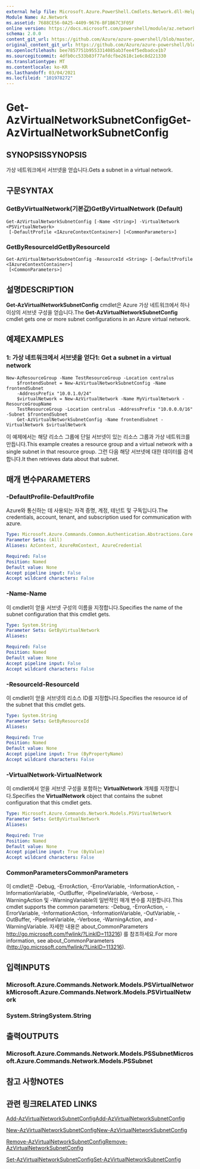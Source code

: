 ```yaml
---
external help file: Microsoft.Azure.PowerShell.Cmdlets.Network.dll-Help.xml
Module Name: Az.Network
ms.assetid: 7688CE56-0A25-4409-9676-BF1B67C3F05F
online version: https://docs.microsoft.com/powershell/module/az.network/get-azvirtualnetworksubnetconfig
schema: 2.0.0
content_git_url: https://github.com/Azure/azure-powershell/blob/master/src/Network/Network/help/Get-AzVirtualNetworkSubnetConfig.md
original_content_git_url: https://github.com/Azure/azure-powershell/blob/master/src/Network/Network/help/Get-AzVirtualNetworkSubnetConfig.md
ms.openlocfilehash: bee7857751b9553314085ab3fee4f5edbadce1b7
ms.sourcegitcommit: 4dfb0cc533b83f77afdcfbe2618c1e6c8d221330
ms.translationtype: MT
ms.contentlocale: ko-KR
ms.lasthandoff: 03/04/2021
ms.locfileid: "101978272"
---
```

# <span data-ttu-id="b04b1-101">Get-AzVirtualNetworkSubnetConfig</span><span class="sxs-lookup"><span data-stu-id="b04b1-101">Get-AzVirtualNetworkSubnetConfig</span></span>

## <span data-ttu-id="b04b1-102">SYNOPSIS</span><span class="sxs-lookup"><span data-stu-id="b04b1-102">SYNOPSIS</span></span>
<span data-ttu-id="b04b1-103">가상 네트워크에서 서브넷을 얻습니다.</span><span class="sxs-lookup"><span data-stu-id="b04b1-103">Gets a subnet in a virtual network.</span></span>

## <span data-ttu-id="b04b1-104">구문</span><span class="sxs-lookup"><span data-stu-id="b04b1-104">SYNTAX</span></span>

### <span data-ttu-id="b04b1-105">GetByVirtualNetwork(기본값)</span><span class="sxs-lookup"><span data-stu-id="b04b1-105">GetByVirtualNetwork (Default)</span></span>
```
Get-AzVirtualNetworkSubnetConfig [-Name <String>] -VirtualNetwork <PSVirtualNetwork>
 [-DefaultProfile <IAzureContextContainer>] [<CommonParameters>]
```

### <span data-ttu-id="b04b1-106">GetByResourceId</span><span class="sxs-lookup"><span data-stu-id="b04b1-106">GetByResourceId</span></span>
```
Get-AzVirtualNetworkSubnetConfig -ResourceId <String> [-DefaultProfile <IAzureContextContainer>]
 [<CommonParameters>]
```

## <span data-ttu-id="b04b1-107">설명</span><span class="sxs-lookup"><span data-stu-id="b04b1-107">DESCRIPTION</span></span>
<span data-ttu-id="b04b1-108">**Get-AzVirtualNetworkSubnetConfig** cmdlet은 Azure 가상 네트워크에서 하나 이상의 서브넷 구성을 얻습니다.</span><span class="sxs-lookup"><span data-stu-id="b04b1-108">The **Get-AzVirtualNetworkSubnetConfig** cmdlet gets one or more subnet configurations in an Azure virtual network.</span></span>

## <span data-ttu-id="b04b1-109">예제</span><span class="sxs-lookup"><span data-stu-id="b04b1-109">EXAMPLES</span></span>

### <span data-ttu-id="b04b1-110">1: 가상 네트워크에서 서브넷을 얻다</span><span class="sxs-lookup"><span data-stu-id="b04b1-110">1: Get a subnet in a virtual network</span></span>
```
New-AzResourceGroup -Name TestResourceGroup -Location centralus
    $frontendSubnet = New-AzVirtualNetworkSubnetConfig -Name frontendSubnet 
    -AddressPrefix "10.0.1.0/24"
    $virtualNetwork = New-AzVirtualNetwork -Name MyVirtualNetwork -ResourceGroupName 
    TestResourceGroup -Location centralus -AddressPrefix "10.0.0.0/16" -Subnet $frontendSubnet
    Get-AzVirtualNetworkSubnetConfig -Name frontendSubnet -VirtualNetwork $virtualNetwork
```

<span data-ttu-id="b04b1-111">이 예제에서는 해당 리소스 그룹에 단일 서브넷이 있는 리소스 그룹과 가상 네트워크를 만듭니다.</span><span class="sxs-lookup"><span data-stu-id="b04b1-111">This example creates a resource group and a virtual network with a single subnet in that resource group.</span></span> <span data-ttu-id="b04b1-112">그런 다음 해당 서브넷에 대한 데이터를 검색합니다.</span><span class="sxs-lookup"><span data-stu-id="b04b1-112">It then retrieves data about that subnet.</span></span>

## <span data-ttu-id="b04b1-113">매개 변수</span><span class="sxs-lookup"><span data-stu-id="b04b1-113">PARAMETERS</span></span>

### <span data-ttu-id="b04b1-114">-DefaultProfile</span><span class="sxs-lookup"><span data-stu-id="b04b1-114">-DefaultProfile</span></span>
<span data-ttu-id="b04b1-115">Azure와 통신하는 데 사용되는 자격 증명, 계정, 테넌트 및 구독입니다.</span><span class="sxs-lookup"><span data-stu-id="b04b1-115">The credentials, account, tenant, and subscription used for communication with azure.</span></span>

```yaml
Type: Microsoft.Azure.Commands.Common.Authentication.Abstractions.Core.IAzureContextContainer
Parameter Sets: (All)
Aliases: AzContext, AzureRmContext, AzureCredential

Required: False
Position: Named
Default value: None
Accept pipeline input: False
Accept wildcard characters: False
```

### <span data-ttu-id="b04b1-116">-Name</span><span class="sxs-lookup"><span data-stu-id="b04b1-116">-Name</span></span>
<span data-ttu-id="b04b1-117">이 cmdlet이 얻을 서브넷 구성의 이름을 지정합니다.</span><span class="sxs-lookup"><span data-stu-id="b04b1-117">Specifies the name of the subnet configuration that this cmdlet gets.</span></span>

```yaml
Type: System.String
Parameter Sets: GetByVirtualNetwork
Aliases:

Required: False
Position: Named
Default value: None
Accept pipeline input: False
Accept wildcard characters: False
```

### <span data-ttu-id="b04b1-118">-ResourceId</span><span class="sxs-lookup"><span data-stu-id="b04b1-118">-ResourceId</span></span>
<span data-ttu-id="b04b1-119">이 cmdlet이 얻을 서브넷의 리소스 ID를 지정합니다.</span><span class="sxs-lookup"><span data-stu-id="b04b1-119">Specifies the resource id of the subnet that this cmdlet gets.</span></span>

```yaml
Type: System.String
Parameter Sets: GetByResourceId
Aliases:

Required: True
Position: Named
Default value: None
Accept pipeline input: True (ByPropertyName)
Accept wildcard characters: False
```

### <span data-ttu-id="b04b1-120">-VirtualNetwork</span><span class="sxs-lookup"><span data-stu-id="b04b1-120">-VirtualNetwork</span></span>
<span data-ttu-id="b04b1-121">이 cmdlet에서 얻을 서브넷 구성을 포함하는 **VirtualNetwork** 개체를 지정합니다.</span><span class="sxs-lookup"><span data-stu-id="b04b1-121">Specifies the **VirtualNetwork** object that contains the subnet configuration that this cmdlet gets.</span></span>

```yaml
Type: Microsoft.Azure.Commands.Network.Models.PSVirtualNetwork
Parameter Sets: GetByVirtualNetwork
Aliases:

Required: True
Position: Named
Default value: None
Accept pipeline input: True (ByValue)
Accept wildcard characters: False
```

### <span data-ttu-id="b04b1-122">CommonParameters</span><span class="sxs-lookup"><span data-stu-id="b04b1-122">CommonParameters</span></span>
<span data-ttu-id="b04b1-123">이 cmdlet은 -Debug, -ErrorAction, -ErrorVariable, -InformationAction, -InformationVariable, -OutBuffer, -PipelineVariable, -Verbose, -WarningAction 및 -WarningVariable의 일반적인 매개 변수를 지원합니다.</span><span class="sxs-lookup"><span data-stu-id="b04b1-123">This cmdlet supports the common parameters: -Debug, -ErrorAction, -ErrorVariable, -InformationAction, -InformationVariable, -OutVariable, -OutBuffer, -PipelineVariable, -Verbose, -WarningAction, and -WarningVariable.</span></span> <span data-ttu-id="b04b1-124">자세한 내용은 about_CommonParameters http://go.microsoft.com/fwlink/?LinkID=113216) 를 참조하세요.</span><span class="sxs-lookup"><span data-stu-id="b04b1-124">For more information, see about_CommonParameters (http://go.microsoft.com/fwlink/?LinkID=113216).</span></span>

## <span data-ttu-id="b04b1-125">입력</span><span class="sxs-lookup"><span data-stu-id="b04b1-125">INPUTS</span></span>

### <span data-ttu-id="b04b1-126">Microsoft.Azure.Commands.Network.Models.PSVirtualNetwork</span><span class="sxs-lookup"><span data-stu-id="b04b1-126">Microsoft.Azure.Commands.Network.Models.PSVirtualNetwork</span></span>

### <span data-ttu-id="b04b1-127">System.String</span><span class="sxs-lookup"><span data-stu-id="b04b1-127">System.String</span></span>

## <span data-ttu-id="b04b1-128">출력</span><span class="sxs-lookup"><span data-stu-id="b04b1-128">OUTPUTS</span></span>

### <span data-ttu-id="b04b1-129">Microsoft.Azure.Commands.Network.Models.PSSubnet</span><span class="sxs-lookup"><span data-stu-id="b04b1-129">Microsoft.Azure.Commands.Network.Models.PSSubnet</span></span>

## <span data-ttu-id="b04b1-130">참고 사항</span><span class="sxs-lookup"><span data-stu-id="b04b1-130">NOTES</span></span>

## <span data-ttu-id="b04b1-131">관련 링크</span><span class="sxs-lookup"><span data-stu-id="b04b1-131">RELATED LINKS</span></span>

[<span data-ttu-id="b04b1-132">Add-AzVirtualNetworkSubnetConfig</span><span class="sxs-lookup"><span data-stu-id="b04b1-132">Add-AzVirtualNetworkSubnetConfig</span></span>](./Add-AzVirtualNetworkSubnetConfig.md)

[<span data-ttu-id="b04b1-133">New-AzVirtualNetworkSubnetConfig</span><span class="sxs-lookup"><span data-stu-id="b04b1-133">New-AzVirtualNetworkSubnetConfig</span></span>](./New-AzVirtualNetworkSubnetConfig.md)

[<span data-ttu-id="b04b1-134">Remove-AzVirtualNetworkSubnetConfig</span><span class="sxs-lookup"><span data-stu-id="b04b1-134">Remove-AzVirtualNetworkSubnetConfig</span></span>](./Remove-AzVirtualNetworkSubnetConfig.md)

[<span data-ttu-id="b04b1-135">Set-AzVirtualNetworkSubnetConfig</span><span class="sxs-lookup"><span data-stu-id="b04b1-135">Set-AzVirtualNetworkSubnetConfig</span></span>](./Set-AzVirtualNetworkSubnetConfig.md)
